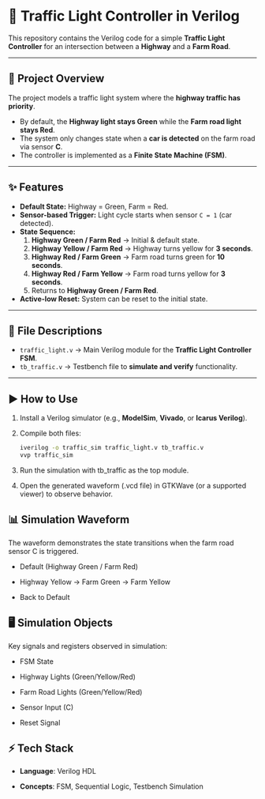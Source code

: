 # 🚦 Traffic Light Controller in Verilog

This repository contains the Verilog code for a simple **Traffic Light Controller** for an intersection between a **Highway** and a **Farm Road**.

---

## 📌 Project Overview
The project models a traffic light system where the **highway traffic has priority**.  
- By default, the **Highway light stays Green** while the **Farm road light stays Red**.  
- The system only changes state when a **car is detected** on the farm road via sensor **C**.  
- The controller is implemented as a **Finite State Machine (FSM)**.

---

## ✨ Features
- **Default State:** Highway = Green, Farm = Red.  
- **Sensor-based Trigger:** Light cycle starts when sensor `C = 1` (car detected).  
- **State Sequence:**
  1. **Highway Green / Farm Red** → Initial & default state.  
  2. **Highway Yellow / Farm Red** → Highway turns yellow for **3 seconds**.  
  3. **Highway Red / Farm Green** → Farm road turns green for **10 seconds**.  
  4. **Highway Red / Farm Yellow** → Farm road turns yellow for **3 seconds**.  
  5. Returns to **Highway Green / Farm Red**.  
- **Active-low Reset:** System can be reset to the initial state.

---

## 📂 File Descriptions
- `traffic_light.v` → Main Verilog module for the **Traffic Light Controller FSM**.  
- `tb_traffic.v` → Testbench file to **simulate and verify** functionality.  

---

## ▶️ How to Use
1. Install a Verilog simulator (e.g., **ModelSim**, **Vivado**, or **Icarus Verilog**).  
2. Compile both files:  
   ```bash
   iverilog -o traffic_sim traffic_light.v tb_traffic.v
   vvp traffic_sim
3. Run the simulation with tb_traffic as the top module.

4. Open the generated waveform (.vcd file) in GTKWave (or a supported viewer) to observe behavior.

## 📊 Simulation Waveform

The waveform demonstrates the state transitions when the farm road sensor C is triggered.

- Default (Highway Green / Farm Red)

- Highway Yellow → Farm Green → Farm Yellow

- Back to Default

## 🖥️ Simulation Objects

Key signals and registers observed in simulation:

- FSM State

- Highway Lights (Green/Yellow/Red)

- Farm Road Lights (Green/Yellow/Red)

- Sensor Input (C)

- Reset Signal

## ⚡ Tech Stack

- **Language**: Verilog HDL

- **Concepts**: FSM, Sequential Logic, Testbench Simulation
